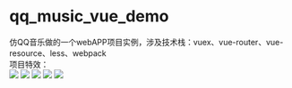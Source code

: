 # qq_music_vue_demo
仿QQ音乐做的一个webAPP项目实例，涉及技术栈：vuex、vue-router、vue-resource、less、webpack
</br>
项目特效：
</br>
![](https://i.ooxx.ooo/2017/10/10/70e55f1abcac4bfe6fc8b774be51fa41.png)
![](https://i.ooxx.ooo/2017/10/10/a2c88e56f810cc36318be4d9873b2e36.png)
![](https://i.ooxx.ooo/2017/10/10/0bbfa845a1b4e8ef0981b3efd8c5055d.png)
![](https://i.ooxx.ooo/2017/10/10/c2ac4893d04d290efcf407a766d77ae3.png)
![](https://i.ooxx.ooo/2017/10/10/8ce1e4160747ed3b479c2cfa5216c7bd.png)
</br>



